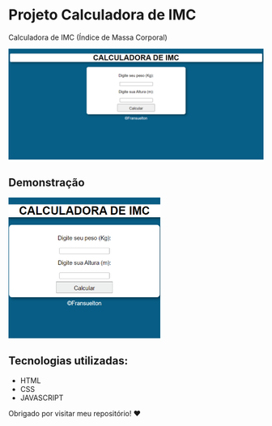 # Projeto Calculadora de IMC
Calculadora de IMC (Índice de Massa Corporal)

<img src="./src/images/demo.png">

## Demonstração

<img width="300px" src="./src/images/readme.gif">

## Tecnologias utilizadas:
- HTML
- CSS
- JAVASCRIPT

Obrigado por visitar meu repositório! ❤️
